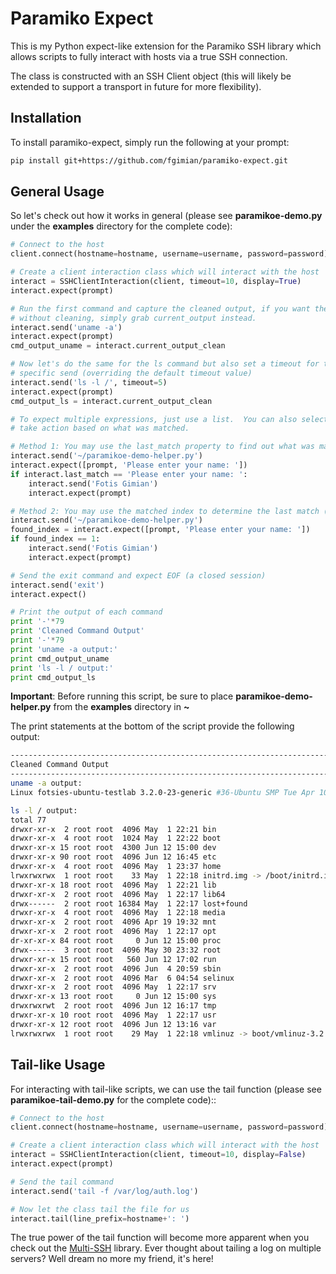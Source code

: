 # Paramiko Expect #

This is my Python expect-like extension for the Paramiko SSH library which allows scripts to fully interact with hosts via a true SSH connection.

The class is constructed with an SSH Client object (this will likely be extended to support a transport in future for more flexibility).

## Installation ##

To install paramiko-expect, simply run the following at your prompt:

``` bash
pip install git+https://github.com/fgimian/paramiko-expect.git
```

## General Usage ##

So let's check out how it works in general (please see **paramikoe-demo.py** under the **examples** directory for the complete code):

``` python
# Connect to the host
client.connect(hostname=hostname, username=username, password=password)

# Create a client interaction class which will interact with the host
interact = SSHClientInteraction(client, timeout=10, display=True)
interact.expect(prompt)

# Run the first command and capture the cleaned output, if you want the output
# without cleaning, simply grab current_output instead.
interact.send('uname -a')
interact.expect(prompt)
cmd_output_uname = interact.current_output_clean

# Now let's do the same for the ls command but also set a timeout for this
# specific send (overriding the default timeout value)
interact.send('ls -l /', timeout=5)
interact.expect(prompt)
cmd_output_ls = interact.current_output_clean

# To expect multiple expressions, just use a list.  You can also selectively
# take action based on what was matched.

# Method 1: You may use the last_match property to find out what was matched
interact.send('~/paramikoe-demo-helper.py')
interact.expect([prompt, 'Please enter your name: '])
if interact.last_match == 'Please enter your name: ':
    interact.send('Fotis Gimian')
    interact.expect(prompt)

# Method 2: You may use the matched index to determine the last match (like pexpect)
interact.send('~/paramikoe-demo-helper.py')
found_index = interact.expect([prompt, 'Please enter your name: '])
if found_index == 1:
    interact.send('Fotis Gimian')
    interact.expect(prompt)

# Send the exit command and expect EOF (a closed session)
interact.send('exit')
interact.expect()

# Print the output of each command
print '-'*79
print 'Cleaned Command Output'
print '-'*79
print 'uname -a output:'
print cmd_output_uname
print 'ls -l / output:'
print cmd_output_ls
```

**Important**: Before running this script, be sure to place **paramikoe-demo-helper.py** from the **examples** directory in **~**

The print statements at the bottom of the script provide the following output:

```bash
-------------------------------------------------------------------------------
Cleaned Command Output
-------------------------------------------------------------------------------
uname -a output:
Linux fotsies-ubuntu-testlab 3.2.0-23-generic #36-Ubuntu SMP Tue Apr 10 20:39:51 UTC 2012 x86_64 x86_64 x86_64 GNU/Linux

ls -l / output:
total 77
drwxr-xr-x  2 root root  4096 May  1 22:21 bin
drwxr-xr-x  4 root root  1024 May  1 22:22 boot
drwxr-xr-x 15 root root  4300 Jun 12 15:00 dev
drwxr-xr-x 90 root root  4096 Jun 12 16:45 etc
drwxr-xr-x  4 root root  4096 May  1 23:37 home
lrwxrwxrwx  1 root root    33 May  1 22:18 initrd.img -> /boot/initrd.img-3.2.0-23-generic
drwxr-xr-x 18 root root  4096 May  1 22:21 lib
drwxr-xr-x  2 root root  4096 May  1 22:17 lib64
drwx------  2 root root 16384 May  1 22:17 lost+found
drwxr-xr-x  4 root root  4096 May  1 22:18 media
drwxr-xr-x  2 root root  4096 Apr 19 19:32 mnt
drwxr-xr-x  2 root root  4096 May  1 22:17 opt
dr-xr-xr-x 84 root root     0 Jun 12 15:00 proc
drwx------  3 root root  4096 May 30 23:32 root
drwxr-xr-x 15 root root   560 Jun 12 17:02 run
drwxr-xr-x  2 root root  4096 Jun  4 20:59 sbin
drwxr-xr-x  2 root root  4096 Mar  6 04:54 selinux
drwxr-xr-x  2 root root  4096 May  1 22:17 srv
drwxr-xr-x 13 root root     0 Jun 12 15:00 sys
drwxrwxrwt  2 root root  4096 Jun 12 16:17 tmp
drwxr-xr-x 10 root root  4096 May  1 22:17 usr
drwxr-xr-x 12 root root  4096 Jun 12 13:16 var
lrwxrwxrwx  1 root root    29 May  1 22:18 vmlinuz -> boot/vmlinuz-3.2.0-23-generic
```

## Tail-like Usage ##

For interacting with tail-like scripts, we can use the tail function (please see **paramikoe-tail-demo.py** for the complete code)::

```python
# Connect to the host
client.connect(hostname=hostname, username=username, password=password)

# Create a client interaction class which will interact with the host
interact = SSHClientInteraction(client, timeout=10, display=False)
interact.expect(prompt)

# Send the tail command
interact.send('tail -f /var/log/auth.log')

# Now let the class tail the file for us
interact.tail(line_prefix=hostname+': ')
```

The true power of the tail function will become more apparent when you check out the [Multi-SSH](https://github.com/fgimian/multi-ssh) library.  Ever thought about tailing a log on multiple servers?  Well dream no more my friend, it's here!
